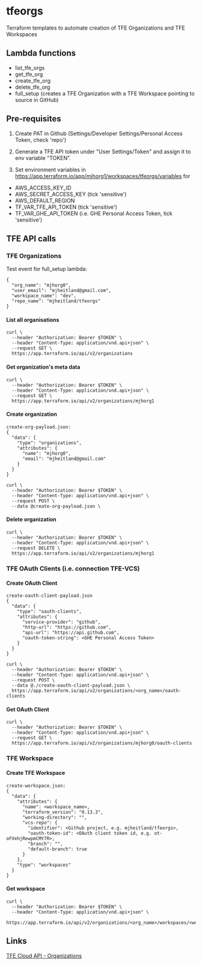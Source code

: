 # tfeorgs

Terraform templates to automate creation of TFE Organizations and TFE Workspaces

## Lambda functions
+ list_tfe_orgs
+ get_tfe_org
+ create_tfe_org
+ delete_tfe_org
+ full_setup (creates a TFE Organization with a TFE Workspace pointing to source in GitHub)

## Pre-requisites

1. Create PAT in Github (Settings/Developer Settings/Personal Access Token, check 'repo')

2. Generate a TFE API token under "User Settings/Token" and assign it to env variable "TOKEN".

3. Set environment variables in https://app.terraform.io/app/mjhorg1/workspaces/tfeorgs/variables for
- AWS_ACCESS_KEY_ID
- AWS_SECRET_ACCESS_KEY (tick 'sensitive')
- AWS_DEFAULT_REGION
- TF_VAR_TFE_API_TOKEN (tick 'sensitive')
- TF_VAR_GHE_API_TOKEN (i.e. GHE Personal Access Token, tick 'sensitive')

## TFE API calls 

### TFE Organizations

Test event for full_setup lambda:
```
{
  "org_name": "mjhorg0",
  "user_email": "mjheitland@gmail.com",
  "workspace_name": "dev",
  "repo_name": "mjheitland/tfeorgs"
}
```

#### List all organisations
```
curl \
  --header "Authorization: Bearer $TOKEN" \
  --header "Content-Type: application/vnd.api+json" \
  --request GET \
  https://app.terraform.io/api/v2/organizations
```

#### Get organization's meta data
```
curl \
  --header "Authorization: Bearer $TOKEN" \
  --header "Content-Type: application/vnd.api+json" \
  --request GET \
  https://app.terraform.io/api/v2/organizations/mjhorg1
```

#### Create organization
```
create-org-payload.json:
{
  "data": {
    "type": "organizations",
    "attributes": {
      "name": "mjhorg0",
      "email": "mjheitland@gmail.com"
    }
  }
}

curl \
  --header "Authorization: Bearer $TOKEN" \
  --header "Content-Type: application/vnd.api+json" \
  --request POST \
  --data @create-org-payload.json \
```
#### Delete organization
```
curl \
  --header "Authorization: Bearer $TOKEN" \
  --header "Content-Type: application/vnd.api+json" \
  --request DELETE \
  https://app.terraform.io/api/v2/organizations/mjhorg1
```

### TFE OAuth Clients (i.e. connection TFE-VCS)

#### Create OAuth Client
```
create-oauth-client-payload.json
{
  "data": {
    "type": "oauth-clients",
    "attributes": {
      "service-provider": "github",
      "http-url": "https://github.com",
      "api-url": "https://api.github.com",
      "oauth-token-string": <GHE Personal Access Token>
    }
  }
}

curl \
  --header "Authorization: Bearer $TOKEN" \
  --header "Content-Type: application/vnd.api+json" \
  --request POST \
  --data @./create-oauth-client-payload.json \
  https://app.terraform.io/api/v2/organizations/<org_name>/oauth-clients
```

#### Get OAuth Client
```
curl \
  --header "Authorization: Bearer $TOKEN" \
  --header "Content-Type: application/vnd.api+json" \
  --request GET \
  https://app.terraform.io/api/v2/organizations/mjhorg0/oauth-clients
```

### TFE Workspace

#### Create TFE Workspace
```
create-workspace.json:
{
  "data": {
    "attributes": {
      "name": <workspace_name>,
      "terraform_version": "0.13.3",
      "working-directory": "",
      "vcs-repo": {
        "identifier": <Github project, e.g. mjheitland/tfeorgs>,
        "oauth-token-id": <OAuth client token id, e.g. ot-oFVehjRewpmCMY7R>,
        "branch": "",
        "default-branch": true
      }
    },
    "type": "workspaces"
  }
}
```

#### Get workspace
```
curl \
  --header "Authorization: Bearer $TOKEN" \
  --header "Content-Type: application/vnd.api+json" \
  https://app.terraform.io/api/v2/organizations/<org_name>/workspaces/<workspace_name>
```

## Links
[TFE Cloud API - Organizations](https://www.terraform.io/docs/cloud/api/organizations.html)
